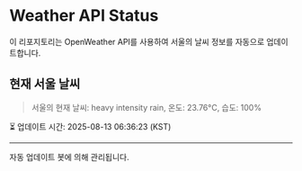 
# Weather API Status

이 리포지토리는 OpenWeather API를 사용하여 서울의 날씨 정보를 자동으로 업데이트합니다.

## 현재 서울 날씨
> 서울의 현재 날씨: heavy intensity rain, 온도: 23.76°C, 습도: 100%

⏳ 업데이트 시간: 2025-08-13 06:36:23 (KST)

---
자동 업데이트 봇에 의해 관리됩니다.
